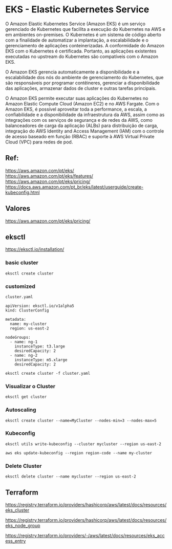 # EKS - Elastic Kubernetes Service

O Amazon Elastic Kubernetes Service (Amazon EKS) é um serviço gerenciado de Kubernetes que facilita a execução do Kubernetes na AWS e em ambientes on-premises. O Kubernetes é um sistema de código aberto com a finalidade de automatizar a implantação, a escalabilidade e o gerenciamento de aplicações conteinerizadas. A conformidade do Amazon EKS com o Kubernetes é certificada. Portanto, as aplicações existentes executadas no upstream do Kubernetes são compatíveis com o Amazon EKS.

O Amazon EKS gerencia automaticamente a disponibilidade e a escalabilidade dos nós do ambiente de gerenciamento do Kubernetes, que são responsáveis por programar contêineres, gerenciar a disponibilidade das aplicações, armazenar dados de cluster e outras tarefas principais.

O Amazon EKS permite executar suas aplicações do Kubernetes no Amazon Elastic Compute Cloud (Amazon EC2) e no AWS Fargate. Com o Amazon EKS, é possível aproveitar toda a performance, a escala, a confiabilidade e a disponibilidade da infraestrutura da AWS, assim como as integrações com os serviços de segurança e de redes da AWS, como balanceadores de carga da aplicação (ALBs) para distribuição de carga, integração do AWS Identity and Access Management (IAM) com o controle de acesso baseado em função (RBAC) e suporte à AWS Virtual Private Cloud (VPC) para redes de pod.

## Ref:
<https://aws.amazon.com/pt/eks/>\
<https://aws.amazon.com/pt/eks/features/>
<https://aws.amazon.com/pt/eks/pricing/>\
<https://docs.aws.amazon.com/pt_br/eks/latest/userguide/create-kubeconfig.html>

## Valores
<https://aws.amazon.com/pt/eks/pricing/>


## eksctl
<https://eksctl.io/installation/>

### basic cluster
```
eksctl create cluster
```

### customized
`cluster.yaml`
```
apiVersion: eksctl.io/v1alpha5
kind: ClusterConfig

metadata:
  name: my-cluster
  region: us-east-2

nodeGroups:
  - name: ng-1
    instanceType: t3.large
    desiredCapacity: 2
  - name: ng-2
    instanceType: m5.xlarge
    desiredCapacity: 2
```
```
eksctl create cluster -f cluster.yaml
```

### Visualizar o Cluster
```
eksctl get cluster
```

### Autoscaling

```
eksctl create cluster --name=MyCluster --nodes-min=3 --nodes-max=5
```

### Kubeconfig
```
eksctl utils write-kubeconfig --cluster mycluster --region us-east-2
```
```
aws eks update-kubeconfig --region region-code --name my-cluster
```

### Delete Cluster
```
eksctl delete cluster --name mycluster --region us-east-2
```


## Terraform

<https://registry.terraform.io/providers/hashicorp/aws/latest/docs/resources/eks_cluster>

<https://registry.terraform.io/providers/hashicorp/aws/latest/docs/resources/eks_node_group>

<https://registry.terraform.io/providers/-/aws/latest/docs/resources/eks_access_entry>